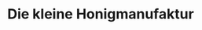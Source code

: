 ---
title: "Die kleine Honigmanufaktur"
url: /coesfeld/die-kleine-honigmanufaktur/
shop: Süßwaren
---